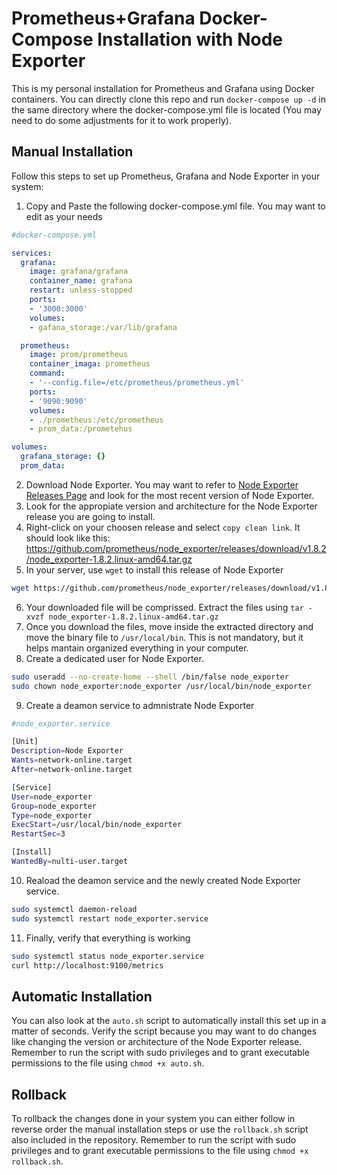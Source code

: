 # Prometheus+Grafana Docker-Compose Installation with Node Exporter

This is my personal installation for Prometheus and Grafana using Docker containers.
You can directly clone this repo and run `docker-compose up -d` in the same directory where the docker-compose.yml file is located (You may need to do some adjustments for it to work properly).

## Manual Installation

Follow this steps to set up Prometheus, Grafana and Node Exporter in your system:

1. Copy and Paste the following docker-compose.yml file. You may want to edit as your needs
```yml
#docker-compose.yml

services:
  grafana:
    image: grafana/grafana
    container_name: grafana
    restart: unless-stopped
    ports:
    - '3000:3000'
    volumes:
    - gafana_storage:/var/lib/grafana

  prometheus:
    image: prom/prometheus
    container_imaga: prometheus
    command:
    - '--config.file=/etc/prometheus/prometheus.yml'
    ports:
    - '9090:9090'
    volumes:
    - ./prometheus:/etc/prometheus
    - prom_data:/prometehus

volumes:
  grafana_storage: {}
  prom_data:
```
2. Download Node Exporter. You may want to refer to [Node Exporter Releases Page](https://github.com/prometheus/node_exporter/releases/) and look for the most recent version of Node Exporter.
3. Look for the appropiate version and architecture for the Node Exporter release you are going to install.
4. Right-click on your choosen release and select `copy clean link`. It should look like this: https://github.com/prometheus/node_exporter/releases/download/v1.8.2/node_exporter-1.8.2.linux-amd64.tar.gz
5. In your server, use `wget` to install this release of Node Exporter
```bash
wget https://github.com/prometheus/node_exporter/releases/download/v1.8.2/node_exporter-1.8.2.linux-amd64.tar.gz
```
6. Your downloaded file will be comprissed. Extract the files using `tar -xvzf node_exporter-1.8.2.linux-amd64.tar.gz`
7. Once you download the files, move inside the extracted directory and move the binary file to `/usr/local/bin`. This is not mandatory, but it helps mantain organized everything in your computer.
8. Create a dedicated user for Node Exporter.
```bash
sudo useradd --no-create-home --shell /bin/false node_exporter
sudo chown node_exporter:node_exporter /usr/local/bin/node_exporter
```
9. Create a deamon service to admnistrate Node Exporter
```bash
#node_exporter.service

[Unit]
Description=Node Exporter
Wants=network-online.target
After=network-online.target

[Service]
User=node_exporter
Group=node_exporter
Type=node_exporter
ExecStart=/usr/local/bin/node_exporter
RestartSec=3

[Install]
WantedBy=nulti-user.target
```
10. Reaload the deamon service and the newly created Node Exporter service.
```bash
sudo systemctl daemon-reload
sudo systemctl restart node_exporter.service
```
11. Finally, verify that everything is working
```bash
sudo systemctl status node_exporter.service
curl http://localhost:9100/metrics
```

## Automatic Installation

You can also look at the `auto.sh` script to automatically install this set up in a matter of seconds. Verify the script because you may want to do changes like changing the version or architecture of the Node Exporter release. Remember to run the script with sudo privileges and to grant executable permissions to the file using `chmod +x auto.sh`.

## Rollback

To rollback the changes done in your system you can either follow in reverse order the manual installation steps or use the `rollback.sh` script also included in the repository. Remember to run the script with sudo privileges and to grant executable permissions to the file using `chmod +x rollback.sh`.
